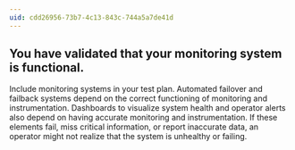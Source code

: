 ```yaml
---
uid: cdd26956-73b7-4c13-843c-744a5a7de41d
---
```

## You have validated that your monitoring system is functional.

<div class="alert is-warning"><p></p></div>

Include monitoring systems in your test plan. Automated failover and failback systems depend on the correct functioning of monitoring and instrumentation. Dashboards to visualize system health and operator alerts also depend on having accurate monitoring and instrumentation. If these elements fail, miss critical information, or report inaccurate data, an operator might not realize that the system is unhealthy or failing.